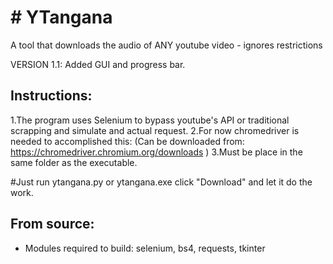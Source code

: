 <h1># YTangana</h1>
A tool that downloads the audio of ANY youtube video - ignores restrictions

VERSION 1.1: Added GUI and progress bar. 

<h2>Instructions:</h2>

1.The program uses Selenium to bypass youtube's API or traditional scrapping and simulate and actual request.
2.For now chromedriver is needed to accomplished this: (Can be downloaded from: https://chromedriver.chromium.org/downloads )
3.Must be place in the same folder as the executable.

#Just run ytangana.py or ytangana.exe click "Download" and let it do the work.

<h2>From source:</h2>

* Modules required to build: selenium, bs4, requests, tkinter

